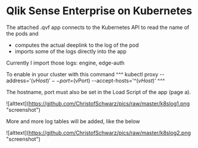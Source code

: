 # Qlik Sense Enterprise on Kubernetes

The attached .qvf app connects to the Kubernetes API to read the name of the pods and 
 - computes the actual deeplink to the log of the pod
 - imports some of the logs directly into the app

Currently I import those logs: engine, edge-auth

 To enable in your cluster with this command
^^^
kubectl proxy --address='$(vHost)' --port=$(vPort) --accept-hosts='^$(vHost)$'
^^^

The hostname, port must also be set in the Load Script of the app (page a).

![alttext\](https://github.com/ChristofSchwarz/pics/raw/master/k8slog1.png "screenshot")

More and more log tables will be added, like the below

![alttext\](https://github.com/ChristofSchwarz/pics/raw/master/k8slog2.png "screenshot")


